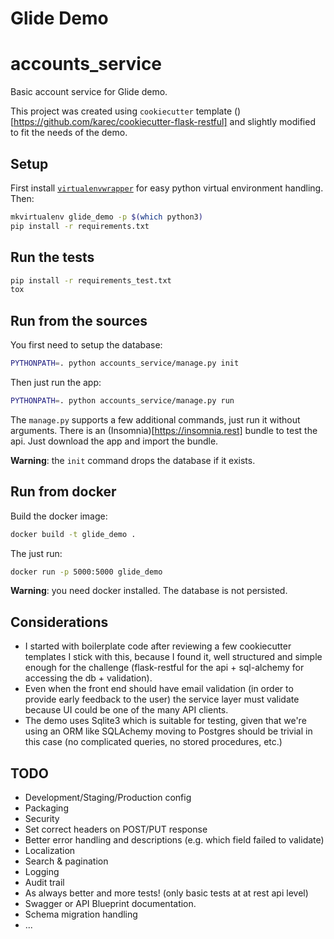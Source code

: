 # Glide Demo

# accounts_service

Basic account service for Glide demo.

This project was created using `cookiecutter` template ()[https://github.com/karec/cookiecutter-flask-restful] and slightly modified to fit the needs of the demo.

## Setup

First install [`virtualenvwrapper`](https://virtualenvwrapper.readthedocs.io/en/latest/install.html) for easy python virtual environment handling. Then:

```bash
mkvirtualenv glide_demo -p $(which python3)
pip install -r requirements.txt
```

## Run the tests

```bash
pip install -r requirements_test.txt
tox
```

## Run from the sources

You first need to setup the database:

```bash
PYTHONPATH=. python accounts_service/manage.py init
```

Then just run the app:

```bash
PYTHONPATH=. python accounts_service/manage.py run
```

The `manage.py` supports a few additional commands, just run it without arguments. There is an (Insomnia)[https://insomnia.rest] bundle to test the api. Just download the app and import the bundle.


__Warning__: the `init` command drops the database if it exists.

## Run from docker

Build the docker image:

```bash
docker build -t glide_demo .
```

The just run:

```bash
docker run -p 5000:5000 glide_demo
```

__Warning__: you need docker installed. The database is not persisted.

## Considerations

- I started with boilerplate code after reviewing a few cookiecutter templates I stick with this, because I found it, well structured and simple enough for the challenge (flask-restful for the api + sql-alchemy for accessing the db + validation).
- Even when the front end should have email validation (in order to provide early feedback to the user) the service layer must validate because UI could be one of the many API clients.
- The demo uses Sqlite3 which is suitable for testing, given that we're using an ORM like SQLAchemy moving to Postgres should be trivial in this case (no complicated queries, no stored procedures, etc.)

## TODO

- Development/Staging/Production config
- Packaging
- Security
- Set correct headers on POST/PUT response
- Better error handling and descriptions (e.g. which field failed to validate)
- Localization
- Search & pagination
- Logging
- Audit trail
- As always better and more tests! (only basic tests at at rest api level)
- Swagger or API Blueprint documentation.
- Schema migration handling
- ...
